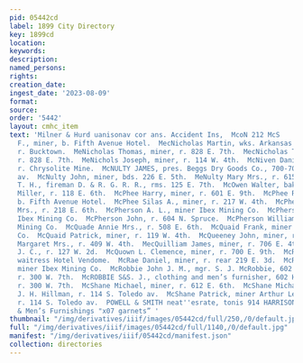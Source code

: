 ```yaml
---
pid: 05442cd
label: 1899 City Directory
key: 1899cd
location: 
keywords: 
description: 
named_persons: 
rights: 
creation_date: 
ingest_date: '2023-08-09'
format: 
source: 
order: '5442'
layout: cmhc_item
text: 'Milner & Hurd uanisonav cor ans. Accident Ins,  McoN 212 McS     MeNeill M.
  F., miner, b. Fifth Avenue Hotel.  MecNicholas Martin, wks. Arkansas Valley Smelter,
  r. Bucktown.  MeNicholas Thomas, miner, r. 828 E. 7th.  MecNicholas Thomas F., miner,
  r. 828 E. 7th.  MeNichols Joseph, miner, r. 114 W. 4th.  McNiven Daniel, mining,
  r. Chrysolite Mine.  McNULTY JAMES, pres. Beggs Dry Goods Co., 700-702 Harrison
  av.  McNulty John, miner, bds. 226 E. 5th.  MeNulty Mary Mrs., r. 615 W. Elm.  MeNutt
  T. H., fireman D. & R. G. R. R., rms. 125 E. 7th.  McOwen Walter, baker John E.
  Miller, r. 118 E. 6th.  McPhee Harry, miner, r. 601 E. 9th.  McPhee Roland, miner,
  b. Fifth Avenue Hotel.  McPhee Silas A., miner, r. 217 W. 4th.  McPherson Alice
  Mrs., r. 218 E. 6th.  McPherson A. L., miner Ibex Mining Co.  McPherson A. M., miner
  Ibex Mining Co.  McPherson John, r. 604 N. Spruce.  McPherson William, miner Ibex
  Mining Co.  McQuade Annie Mrs., r. 508 E. 6th.  McQuaid Frank, miner Ibex Mining
  Co.  McQuaid Patrick, miner, r. 119 W. 4th.  McQueeney John, miner, r. 911 E. 7th.  MeQueeney
  Margaret Mrs., r. 409 W. 4th.  MecQuilliam James, miner, r. 706 E. 4th.  McQuown
  J. C., r. 127 W. 2d.  McQuown L. Clemence, miner, r. 700 E. 9th.  McRae Belle Miss,
  waitress Hotel Vendome.  McRae Daniel, miner, r. rear 219 E. 3d.  McRae Murdoch,
  miner Ibex Mining Co.  McRobbie John J. M., mgr. S. J. McRobbie, 602 Harrison av.,
  r. 300 W. 7th.  McROBBIE S&S. J., clothing and men’s furnisher, 602 Har- rison av.,
  r. 300 W. 7th.  McShane Michael, miner, r. 612 E. 6th.  McShane Michael P., clk.
  J. H. Hillman, r. 114 S. Toledo av.  McShane Patrick, miner Arthur Lease Catalpa,
  r. 114 S. Toledo av.  POWELL & SMITH neat''esrate, tonis 914 HARRISON AV,     c  lothing
  & Men’s Furnishings "x07 garnets” '
thumbnail: "/img/derivatives/iiif/images/05442cd/full/250,/0/default.jpg"
full: "/img/derivatives/iiif/images/05442cd/full/1140,/0/default.jpg"
manifest: "/img/derivatives/iiif/05442cd/manifest.json"
collection: directories
---
```


